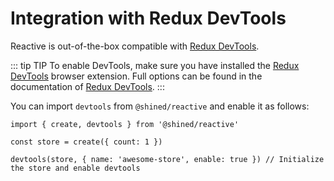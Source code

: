 # Integration with Redux DevTools

Reactive is out-of-the-box compatible with [Redux DevTools](https://github.com/reduxjs/redux-devtools#redux-devtools).

::: tip TIP
To enable DevTools, make sure you have installed the [Redux DevTools](https://github.com/reduxjs/redux-devtools#redux-devtools) browser extension. Full options can be found in the documentation of [Redux DevTools](https://github.com/reduxjs/redux-devtools/blob/main/extension/docs/API/Arguments.md#options).
:::

You can import `devtools` from `@shined/reactive` and enable it as follows:

```tsx {5}
import { create, devtools } from '@shined/reactive'

const store = create({ count: 1 })

devtools(store, { name: 'awesome-store', enable: true }) // Initialize the store and enable devtools
```
